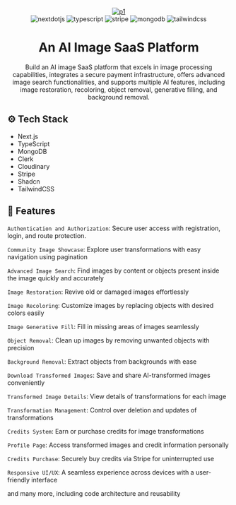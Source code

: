 <div align="center">
  <br />
  <a href="https://ibb.co/W5WKKtG"><img src="https://i.ibb.co/MSDNN6Z/p1.png" alt="p1" border="0"></a>
  <br />

  <div>
    <img src="https://img.shields.io/badge/-Next_JS-black?style=for-the-badge&logoColor=white&logo=nextdotjs&color=000000" alt="nextdotjs" />
    <img src="https://img.shields.io/badge/-TypeScript-black?style=for-the-badge&logoColor=white&logo=typescript&color=3178C6" alt="typescript" />
    <img src="https://img.shields.io/badge/-Stripe-black?style=for-the-badge&logoColor=white&logo=stripe&color=008CDD" alt="stripe" />
    <img src="https://img.shields.io/badge/-MongoDB-black?style=for-the-badge&logoColor=white&logo=mongodb&color=47A248" alt="mongodb" />
    <img src="https://img.shields.io/badge/-Tailwind_CSS-black?style=for-the-badge&logoColor=white&logo=tailwindcss&color=06B6D4" alt="tailwindcss" />
  </div>

  <h1 align="center">An AI Image SaaS Platform</h1>

   <div align="center">
    Build an AI image SaaS platform that excels in image processing capabilities, integrates a secure payment infrastructure, offers advanced image search functionalities, and supports multiple AI features, including image restoration, recoloring, object removal, generative filling, and background removal. 
    </div>
</div>


## <a name="tech-stack">⚙️ Tech Stack</a>

- Next.js
- TypeScript
- MongoDB
- Clerk
- Cloudinary
- Stripe
- Shadcn
- TailwindCSS

## <a name="features">🔋 Features</a>

 `Authentication and Authorization`: Secure user access with registration, login, and route protection.

 `Community Image Showcase`: Explore user transformations with easy navigation using pagination

 `Advanced Image Search`: Find images by content or objects present inside the image quickly and accurately

 `Image Restoration`: Revive old or damaged images effortlessly

 `Image Recoloring`: Customize images by replacing objects with desired colors easily

 `Image Generative Fill`: Fill in missing areas of images seamlessly

 `Object Removal`: Clean up images by removing unwanted objects with precision

 `Background Removal`: Extract objects from backgrounds with ease

 `Download Transformed Images`: Save and share AI-transformed images conveniently

 `Transformed Image Details`: View details of transformations for each image

 `Transformation Management`: Control over deletion and updates of transformations

 `Credits System`: Earn or purchase credits for image transformations

 `Profile Page`: Access transformed images and credit information personally

 `Credits Purchase`: Securely buy credits via Stripe for uninterrupted use

 `Responsive UI/UX`: A seamless experience across devices with a user-friendly interface

and many more, including code architecture and reusability


